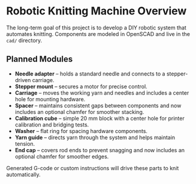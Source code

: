 # Robotic Knitting Machine Overview

The long-term goal of this project is to develop a DIY robotic system that automates knitting. Components are modeled in OpenSCAD and live in the `cad/` directory.

## Planned Modules
- **Needle adapter** – holds a standard needle and connects to a stepper-driven carriage.
- **Stepper mount** – secures a motor for precise control.
- **Carriage** – moves the working yarn and needles and includes a center hole for mounting hardware.
- **Spacer** – maintains consistent gaps between components and now includes an
  optional chamfer for smoother stacking.
- **Calibration cube** – simple 20 mm block with a center hole for printer
  calibration and bridging tests.
- **Washer** – flat ring for spacing hardware components.
- **Yarn guide** – directs yarn through the system and helps maintain tension.
- **End cap** – covers rod ends to prevent snagging and now includes an optional
  chamfer for smoother edges.

Generated G-code or custom instructions will drive these parts to knit automatically.
